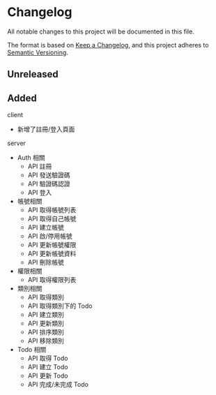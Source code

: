 # Changelog

All notable changes to this project will be documented in this file.

The format is based on [Keep a Changelog](https://keepachangelog.com/en/1.0.0/),
and this project adheres to [Semantic Versioning](https://semver.org/spec/v2.0.0.html).

## Unreleased

## Added

client

- 新增了註冊/登入頁面

server

- Auth 相關
  - API 註冊
  - API 發送驗證碼
  - API 驗證碼認證
  - API 登入
- 帳號相關
  - API 取得帳號列表
  - API 取得自己帳號
  - API 建立帳號
  - API 啟/停用帳號
  - API 更新帳號權限
  - API 更新帳號資料
  - API 刪除帳號
- 權限相關
  - API 取得權限列表
- 類別相關
  - API 取得類別
  - API 取得類別下的 Todo
  - API 建立類別
  - API 更新類別
  - API 排序類別
  - API 移除類別
- Todo 相關
  - API 取得 Todo
  - API 建立 Todo
  - API 更新 Todo
  - API 完成/未完成 Todo